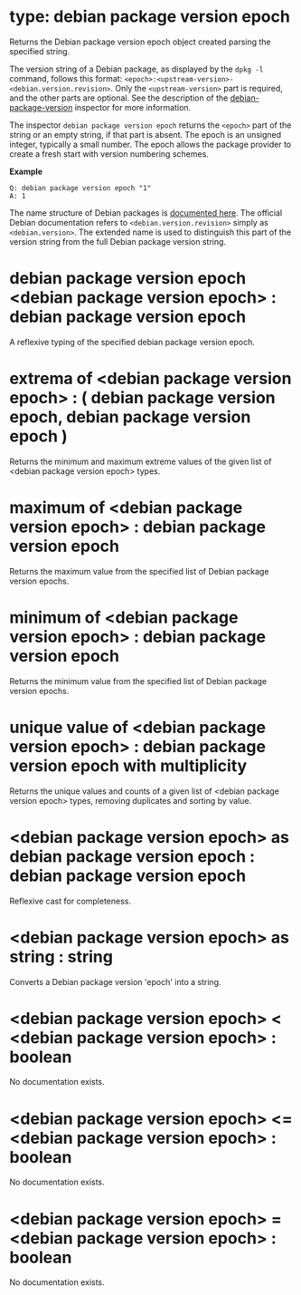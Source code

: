# type: debian package version epoch

Returns the Debian package version epoch object created parsing the specified string.

The version string of a Debian package, as displayed by the `dpkg -l` command, follows this format: `<epoch>:<upstream-version>-<debian.version.revision>`. Only the `<upstream-version>` part is required, and the other parts are optional. See the description of the [debian-package-version](https://developer.bigfix.com/relevance/reference/debian-package-version.html) inspector for more information.

The inspector `debian package version epoch` returns the `<epoch>` part of the string or an empty string, if that part is absent. The epoch is an unsigned integer, typically a small number. The epoch allows the package provider to create a fresh start with version numbering schemes.

**Example**

```
Q: debian package version epoch "1"
A: 1
```

The name structure of Debian packages is [documented here](https://www.debian.org/doc/manuals/debian-reference/ch02.en.html#_debian_package_file_names). The official Debian documentation refers to `<debian.version.revision>` simply as `<debian.version>`. The extended name is used to distinguish this part of the version string from the full Debian package version string.

# debian package version epoch &lt;debian package version epoch&gt; : debian package version epoch

A reflexive typing of the specified debian package version epoch.

# extrema of &lt;debian package version epoch&gt; : ( debian package version epoch, debian package version epoch )

Returns the minimum and maximum extreme values of the given list of &lt;debian package version epoch&gt; types.

# maximum of &lt;debian package version epoch&gt; : debian package version epoch

Returns the maximum value from the specified list of Debian package version epochs.

# minimum of &lt;debian package version epoch&gt; : debian package version epoch

Returns the minimum value from the specified list of Debian package version epochs.

# unique value of &lt;debian package version epoch&gt; : debian package version epoch with multiplicity

Returns the unique values and counts of a given list of &lt;debian package version epoch&gt; types, removing duplicates and sorting by value.

# &lt;debian package version epoch&gt; as debian package version epoch : debian package version epoch

Reflexive cast for completeness.

# &lt;debian package version epoch&gt; as string : string

Converts a Debian package version &#39;epoch&#39; into a string.

# &lt;debian package version epoch&gt; &lt; &lt;debian package version epoch&gt; : boolean

No documentation exists.

# &lt;debian package version epoch&gt; &lt;= &lt;debian package version epoch&gt; : boolean

No documentation exists.

# &lt;debian package version epoch&gt; = &lt;debian package version epoch&gt; : boolean

No documentation exists.
